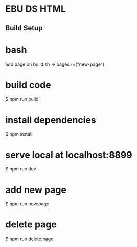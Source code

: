 # EBU DS HTML

## Build Setup

# bash
add page on build.sh => pages+=("new-page")
# build code
$ npm run build

# install dependencies
$ npm install

# serve local at localhost:8899
$ npm run dev

# add new page
$ npm run new:page <page-name>

# delete page
$ npm run delete:page <page-name>